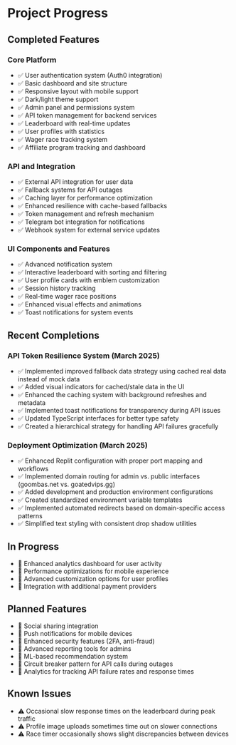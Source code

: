 # Project Progress

## Completed Features

### Core Platform

- ✅ User authentication system (Auth0 integration)
- ✅ Basic dashboard and site structure
- ✅ Responsive layout with mobile support
- ✅ Dark/light theme support
- ✅ Admin panel and permissions system
- ✅ API token management for backend services
- ✅ Leaderboard with real-time updates
- ✅ User profiles with statistics
- ✅ Wager race tracking system
- ✅ Affiliate program tracking and dashboard

### API and Integration

- ✅ External API integration for user data
- ✅ Fallback systems for API outages 
- ✅ Caching layer for performance optimization
- ✅ Enhanced resilience with cache-based fallbacks
- ✅ Token management and refresh mechanism
- ✅ Telegram bot integration for notifications
- ✅ Webhook system for external service updates

### UI Components and Features

- ✅ Advanced notification system
- ✅ Interactive leaderboard with sorting and filtering
- ✅ User profile cards with emblem customization
- ✅ Session history tracking
- ✅ Real-time wager race positions
- ✅ Enhanced visual effects and animations
- ✅ Toast notifications for system events

## Recent Completions

### API Token Resilience System (March 2025)

- ✅ Implemented improved fallback data strategy using cached real data instead of mock data
- ✅ Added visual indicators for cached/stale data in the UI
- ✅ Enhanced the caching system with background refreshes and metadata
- ✅ Implemented toast notifications for transparency during API issues
- ✅ Updated TypeScript interfaces for better type safety
- ✅ Created a hierarchical strategy for handling API failures gracefully

### Deployment Optimization (March 2025)

- ✅ Enhanced Replit configuration with proper port mapping and workflows
- ✅ Implemented domain routing for admin vs. public interfaces (goombas.net vs. goatedvips.gg)
- ✅ Added development and production environment configurations
- ✅ Created standardized environment variable templates
- ✅ Implemented automated redirects based on domain-specific access patterns
- ✅ Simplified text styling with consistent drop shadow utilities

## In Progress

- 🔄 Enhanced analytics dashboard for user activity
- 🔄 Performance optimizations for mobile experience
- 🔄 Advanced customization options for user profiles
- 🔄 Integration with additional payment providers

## Planned Features

- 📅 Social sharing integration
- 📅 Push notifications for mobile devices
- 📅 Enhanced security features (2FA, anti-fraud)
- 📅 Advanced reporting tools for admins
- 📅 ML-based recommendation system
- 📅 Circuit breaker pattern for API calls during outages
- 📅 Analytics for tracking API failure rates and response times

## Known Issues

- ⚠️ Occasional slow response times on the leaderboard during peak traffic
- ⚠️ Profile image uploads sometimes time out on slower connections
- ⚠️ Race timer occasionally shows slight discrepancies between devices
